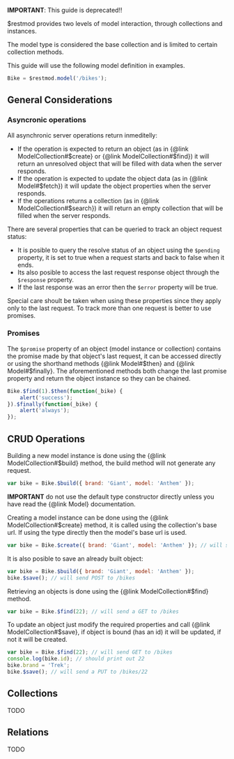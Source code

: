 
**IMPORTANT**: This guide is deprecated!!

$restmod provides two levels of model interaction, through collections and instances.

The model type is considered the base collection and is limited to certain collection methods.

This guide will use the following model definition in examples.

```javascript
Bike = $restmod.model('/bikes');
```

## General Considerations

### Asyncronic operations

All asynchronic server operations return inmeditelly:

* If the operation is expected to return an object (as in {@link ModelCollection#$create} or {@link ModelCollection#$find}) it will return an unresolved object that will be filled with data when the server responds.
* If the operation is expected to update the object data (as in {@link Model#$fetch}) it will update the object properties when the server responds.
* If the operations returns a collection (as in {@link ModelCollection#$search}) it will return an empty collection that will be filled when the server responds.

There are several properties that can be queried to track an object request status:

* It is posible to query the resolve status of an object using the `$pending` property, it is set to true when a request starts and back to false when it ends.
* Its also posible to access the last request response object through the `$response` property.
* If the last response was an error then the `$error` property will be true.

Special care shoult be taken when using these properties since they apply only to the last request. To track more than one request is better to use promises.

### Promises

The `$promise` property of an object (model instance or collection) contains the promise made by that object's last request, it can be accessed directly or using the shorthand methods {@link Model#$then} and {@link Model#$finally}. The aforementioned methods both change the last promise property and return the object instance so they can be chained.

```javascript
Bike.$find(1).$then(function(_bike) {
	alert('success');
}).$finally(function(_bike) {
	alert('always');
});
```

## CRUD Operations

Building a new model instance is done using the {@link ModelCollection#$build} method, the build method will not generate any request.

```javascript
var bike = Bike.$build({ brand: 'Giant', model: 'Anthem' });
```

**IMPORTANT** do not use the default type constructor directly unless you have read the {@link Model} documentation.

Creating a model instance can be done using the {@link ModelCollection#$create} method, it is called using the collection's base url. If using the type directly then the model's base url is used.

```javascript
var bike = Bike.$create({ brand: 'Giant', model: 'Anthem' }); // will send a POST to /bikes
```

It is also posible to save an already built object:

```javascript
var bike = Bike.$build({ brand: 'Giant', model: 'Anthem' });
bike.$save(); // will send POST to /bikes
```

Retrieving an objects is done using the {@link ModelCollection#$find} method.

```javascript
var bike = Bike.$find(22); // will send a GET to /bikes
```

To update an object just modify the required properties and call {@link ModelCollection#$save}, if object is bound (has an id) it will be updated, if not it will be created.

```javascript
var bike = Bike.$find(22); // will send GET to /bikes
console.log(bike.id); // should print out 22
bike.brand = 'Trek';
bike.$save(); // will send a PUT to /bikes/22
```

## Collections

TODO

## Relations

TODO
